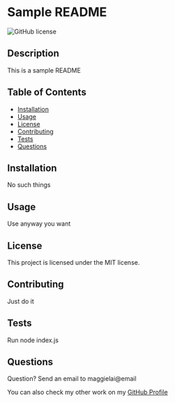  
  # Sample README
  ![GitHub license](https://img.shields.io/badge/license-MIT-green)

  ## Description 

  This is a sample README 
  
  ## Table of Contents
  
  * [Installation](#installation)
  * [Usage](#usage)
  * [License](#license)
  * [Contributing](#contributing)
  * [Tests](#tests)
  * [Questions](#questions)
  
  
  ## Installation
  
  No such things
  
  ## Usage 
  
  Use anyway you want
  
  ## License

  This project is licensed under the MIT license.
  
  ## Contributing
  
  Just do it
  
  ## Tests
  
  Run node index.js
  
  ## Questions

  Question? Send an email to maggielai@email

  You can also check my other work on my [GitHub Profile](https://github.com/maggie9685) 
  
